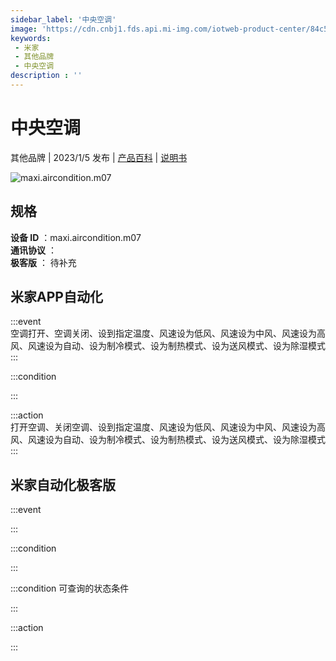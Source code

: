 ```yaml
---
sidebar_label: '中央空调'
image: 'https://cdn.cnbj1.fds.api.mi-img.com/iotweb-product-center/84c52119062bb7906e286a7550964a16_1668407944189.png?GalaxyAccessKeyId=AKVGLQWBOVIRQ3XLEW&Expires=9223372036854775807&Signature=DN2SVNqKbMg4omEUq3h8Fjb5Ln4='
keywords: 
 - 米家
 - 其他品牌
 - 中央空调
description : ''
---
```

# 中央空调

其他品牌 | 2023/1/5 发布 | [产品百科](https://home.mi.com/webapp/content/baike/product/index.html?model=maxi.aircondition.m07/) | [说明书](https://home.mi.com/views/introduction.html?model=maxi.aircondition.m07&region=cn)

![maxi.aircondition.m07](https://cdn.cnbj1.fds.api.mi-img.com/iotweb-product-center/84c52119062bb7906e286a7550964a16_1668407944189.png?GalaxyAccessKeyId=AKVGLQWBOVIRQ3XLEW&Expires=9223372036854775807&Signature=DN2SVNqKbMg4omEUq3h8Fjb5Ln4=)

## 规格  
> 
**设备 ID** ：maxi.aircondition.m07  
**通讯协议** ：  
**极客版**  ： 待补充 


## 米家APP自动化  

:::event  
空调打开、空调关闭、设到指定温度、风速设为低风、风速设为中风、风速设为高风、风速设为自动、设为制冷模式、设为制热模式、设为送风模式、设为除湿模式
:::

:::condition  

:::

:::action   
打开空调、关闭空调、设到指定温度、风速设为低风、风速设为中风、风速设为高风、风速设为自动、设为制冷模式、设为制热模式、设为送风模式、设为除湿模式
:::

## 米家自动化极客版  

:::event  

:::

:::condition  

:::

:::condition 可查询的状态条件  

:::

:::action  

:::

        
